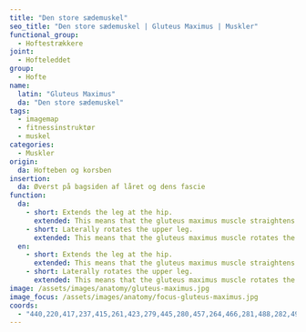 ```yaml
---
title: "Den store sædemuskel"
seo_title: "Den store sædemuskel | Gluteus Maximus | Muskler"
functional_group:
  - Hoftestrækkere
joint:
  - Hofteleddet
group:
  - Hofte
name:
  latin: "Gluteus Maximus"
  da: "Den store sædemuskel"
tags:
  - imagemap
  - fitnessinstruktør
  - muskel
categories:
  - Muskler
origin: 
  da: Hofteben og korsben
insertion: 
  da: Øverst på bagsiden af låret og dens fascie
function:
  da:
    - short: Extends the leg at the hip.
      extended: This means that the gluteus maximus muscle straightens the hip joint such that there is an increase in the angle between the upper leg and the torso.
    - short: Laterally rotates the upper leg.
      extended: This means that the gluteus maximus muscle rotates the upper leg outward around the axis of the bone (i.e. it rotates the upper leg away from the vertical midline of the body).
  en:
    - short: Extends the leg at the hip.
      extended: This means that the gluteus maximus muscle straightens the hip joint such that there is an increase in the angle between the upper leg and the torso.
    - short: Laterally rotates the upper leg.
      extended: This means that the gluteus maximus muscle rotates the upper leg outward around the axis of the bone (i.e. it rotates the upper leg away from the vertical midline of the body).
image: /assets/images/anatomy/gluteus-maximus.jpg
image_focus: /assets/images/anatomy/focus-gluteus-maximus.jpg
coords:
  - "440,220,417,237,415,261,423,279,445,280,457,264,466,281,488,282,497,265,494,237,474,220,457,241"
---
```

